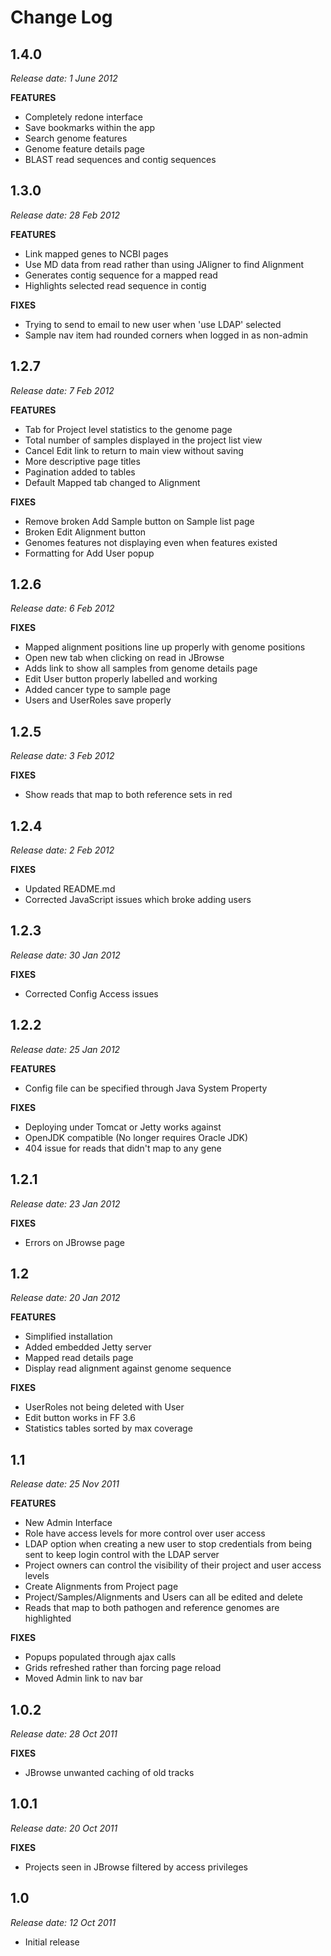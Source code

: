 # Change Log

## 1.4.0

*Release date: 1 June 2012*

**FEATURES**

* Completely redone interface
* Save bookmarks within the app
* Search genome features
* Genome feature details page
* BLAST read sequences and contig sequences

## 1.3.0

*Release date: 28 Feb 2012*

**FEATURES**

* Link mapped genes to NCBI pages
* Use MD data from read rather than using JAligner to find Alignment
* Generates contig sequence for a mapped read
* Highlights selected read sequence in contig

**FIXES**

* Trying to send to email to new user when 'use LDAP' selected
* Sample nav item had rounded corners when logged in as non-admin

## 1.2.7

*Release date: 7 Feb 2012*

**FEATURES**

* Tab for Project level statistics to the genome page
* Total number of samples displayed in the project list view
* Cancel Edit link to return to main view without saving
* More descriptive page titles
* Pagination added to tables
* Default Mapped tab changed to Alignment

**FIXES**

* Remove broken Add Sample button on Sample list page
* Broken Edit Alignment button
* Genomes features not displaying even when features existed
* Formatting for Add User popup

## 1.2.6

*Release date: 6 Feb 2012*

**FIXES**

* Mapped alignment positions line up properly with genome positions
* Open new tab when clicking on read in JBrowse
* Adds link to show all samples from genome details page
* Edit User button properly labelled and working
* Added cancer type to sample page
* Users and UserRoles save properly

## 1.2.5

*Release date: 3 Feb 2012*

**FIXES**

* Show reads that map to both reference sets in red

## 1.2.4

*Release date: 2 Feb 2012*

**FIXES**

* Updated README.md
* Corrected JavaScript issues which broke adding users

## 1.2.3

*Release date: 30 Jan 2012*

**FIXES**

* Corrected Config Access issues

## 1.2.2

*Release date: 25 Jan 2012*

**FEATURES**

* Config file can be specified through Java System Property

**FIXES**

* Deploying under Tomcat or Jetty works against
* OpenJDK compatible (No longer requires Oracle JDK)
* 404 issue for reads that didn't map to any gene

## 1.2.1

*Release date: 23 Jan 2012*

**FIXES**

* Errors on JBrowse page

## 1.2

*Release date: 20 Jan 2012*

**FEATURES**

* Simplified installation
* Added embedded Jetty server
* Mapped read details page
* Display read alignment against genome sequence

**FIXES**

* UserRoles not being deleted with User
* Edit button works in FF 3.6
* Statistics tables sorted by max coverage

## 1.1

*Release date: 25 Nov 2011*

**FEATURES**  
* New Admin Interface
* Role have access levels for more control over user access
* LDAP option when creating a new user to stop credentials from being sent to keep login control with the LDAP server
* Project owners can control the visibility of their project and user access levels
* Create Alignments from Project page
* Project/Samples/Alignments and Users can all be edited and delete
* Reads that map to both pathogen and reference genomes are highlighted


**FIXES**
* Popups populated through ajax calls
* Grids refreshed rather than forcing page reload
* Moved Admin link to nav bar

## 1.0.2

*Release date: 28 Oct 2011*

**FIXES**  
* JBrowse unwanted caching of old tracks

## 1.0.1

*Release date: 20 Oct 2011*

**FIXES**  
* Projects seen in JBrowse filtered by access privileges

## 1.0

*Release date: 12 Oct 2011*

* Initial release
